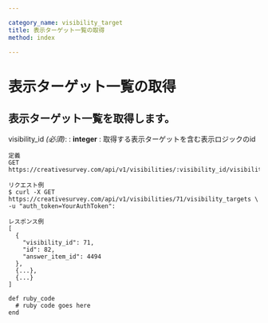 ```yaml
---

category_name: visibility_target
title: 表示ターゲット一覧の取得
method: index

---
```


# 表示ターゲット一覧の取得

## 表示ターゲット一覧を取得します。

visibility_id _(必須)_:
: __integer__
: 取得する表示ターゲットを含む表示ロジックのid

~~~
定義
GET https://creativesurvey.com/api/v1/visibilities/:visibility_id/visibility_targets

リクエスト例
$ curl -X GET https://creativesurvey.com/api/v1/visibilities/71/visibility_targets \
-u "auth_token=YourAuthToken":

レスポンス例
[
  {
    "visibility_id": 71,
    "id": 82,
    "answer_item_id": 4494
  },
  {...},
  {...}
]

~~~

~~~
def ruby_code
  # ruby code goes here
end
~~~


